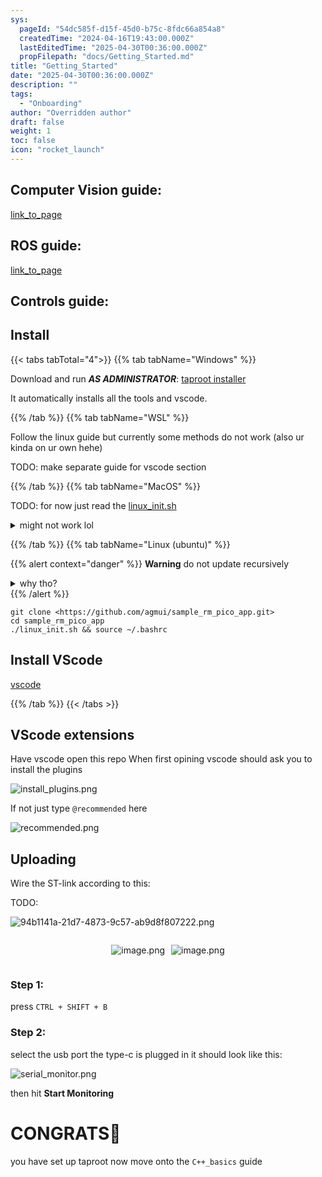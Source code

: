 ```yaml
---
sys:
  pageId: "54dc585f-d15f-45d0-b75c-8fdc66a854a8"
  createdTime: "2024-04-16T19:43:00.000Z"
  lastEditedTime: "2025-04-30T00:36:00.000Z"
  propFilepath: "docs/Getting_Started.md"
title: "Getting_Started"
date: "2025-04-30T00:36:00.000Z"
description: ""
tags:
  - "Onboarding"
author: "Overridden author"
draft: false
weight: 1
toc: false
icon: "rocket_launch"
---
```


## Computer Vision guide:

[link_to_page](86d45bc0-388b-4d26-8848-44f255f73d0e)

## ROS guide:

[link_to_page](3c76c1de-ec8f-46d6-8b0a-294005edc2d5)

## Controls guide:

## Install

{{< tabs tabTotal="4">}}
{{% tab tabName="Windows" %}}

Download and run _**AS ADMINISTRATOR**_: [taproot installer](https://github.com/Thornbots/TeachingFreshies/releases/tag/1.0)

It automatically installs all the tools and vscode.

{{% /tab %}}
{{% tab tabName="WSL" %}}

Follow the linux guide but currently some methods do not work (also ur kinda on ur own hehe)

TODO: make separate guide for vscode section

{{% /tab %}}
{{% tab tabName="MacOS" %}}

TODO: for now just read the [linux_init.sh](https://github.com/agmui/sample_rm_pico_app/blob/main/linux_init.sh)

<details>
<summary>might not work lol</summary>

`brew install libusb pkg-config`

Next install: [vscode](https://code.visualstudio.com/Download)

</details>

{{% /tab %}}
{{% tab tabName="Linux (ubuntu)" %}}

{{% alert context="danger" %}}
**Warning** do not update recursively
<details>
<summary>why tho?</summary>
There are some submodules that may go on for a while (like tinyusb) and I highly
recommend you don't need to get them.
If you want to see what submodules I update just look in `linux_init.sh`
</details>
{{% /alert %}}

```shell
git clone <https://github.com/agmui/sample_rm_pico_app.git>
cd sample_rm_pico_app
./linux_init.sh && source ~/.bashrc
```

## Install VScode

[vscode](https://code.visualstudio.com/Download)

{{% /tab %}}
{{< /tabs >}}

## VScode extensions

Have vscode open this repo
When first opining vscode should ask you to install the plugins

![install_plugins.png](https://prod-files-secure.s3.us-west-2.amazonaws.com/d518164a-d88e-44d1-a4ee-3adb3bd8bce0/89bd30f0-1825-4e77-867b-0a41ce370880/install_plugins.png?X-Amz-Algorithm=AWS4-HMAC-SHA256&X-Amz-Content-Sha256=UNSIGNED-PAYLOAD&X-Amz-Credential=ASIAZI2LB466UUSDXH2O%2F20250805%2Fus-west-2%2Fs3%2Faws4_request&X-Amz-Date=20250805T160953Z&X-Amz-Expires=3600&X-Amz-Security-Token=IQoJb3JpZ2luX2VjECgaCXVzLXdlc3QtMiJIMEYCIQDVaI5W6Qhepx3GU4eQlaZv%2FMqmtxP%2BAQpZy0QyQXnLugIhAKgxDA8XVdtvJlrH3x%2B6dvdmH9Nss43OYr3vZ8CZkqpsKv8DCGEQABoMNjM3NDIzMTgzODA1IgyIdrH%2Fc7d2Nm8U73Uq3AN18atY92FkgNtbaObrDYHYfe2eKVLIiyNaGcoB%2FThnA8VSQ9GPMeeRVBWqoBDxDgPiYwmzFrsdQ8xvwL66ccUqOCuTqFN7zkIGdC4zYVE6q602Qx9USEG8%2Fu0KHIEuRe8QySIt6vz0w1ZCwH12r0rWM60JRz3Ft7bxCBqi5IjWat4JBB1Mtj4aeT0QfGAmKz913iUv5r5%2FZSXAhmWoTAUt8wrQyLFMxNBoPJpQXrti617FLA72X9ygk85Gb3d8FwqQdqFBYx%2BWcL1vvc16QoiudVIaFOkgkfSDsTpL1zxbDgv8xkiQ0xe8R2FGfLFS29BWeVrZlhx%2BR6x3NvMrOl0DLfaKTxYAP9ZwEZtY2A6o4oVCaszcs16y2agdarX5w%2FLnnxz%2B1LUp4%2Baqna%2FXCBPhYObhet7Y0Dmeghn9xNhIvHRsOhfoWTKhcD0PP6SfwX5FWcouDA8hvbbwbEXKLQgGtdKBK3sBO0k21UYedmmoQO8xAw0rnkjBs2GaTbxRD6WMvhhSzdlzBAuz10bWiIwSzwfxGAkglzmnAdZlf3JHQgrXg0vRWrddfNXjjgfKtprzyJrYov2Mr3BNP8nAb3xp1GHycFF%2FiWREWwqULH23WsJoSN7G%2FDswcsaG4jDZzMjEBjqkAfeFQUDLG7nkFzXGtwdGBwH6eOXqR0GkxdHReMCd8o1%2BBHfUh1WOmxMyKI%2FM8zw0U0qgrFvZG%2BgfiEWQjKla38mmaxCEHo6iBXHYdj0RstaKDfYiQMOjng%2F7atHXXERrJg5kQDyfcitXRy%2BSgeSPujjDt4U%2FkDQnjClEfT7jlCeWORCZZy5H3xsxvvddY4SCDV376qyZTmkohyDmDmyDltiwvv48&X-Amz-Signature=4df006944bb1f2b5b1cf7f0b1a46f8831be3b2f58e887e7b2b39886932657f0e&X-Amz-SignedHeaders=host&x-amz-checksum-mode=ENABLED&x-id=GetObject)

If not just type `@recommended` here  

![recommended.png](https://prod-files-secure.s3.us-west-2.amazonaws.com/d518164a-d88e-44d1-a4ee-3adb3bd8bce0/61e661e9-5d85-4dfc-be0d-8d2097a5e793/recommended.png?X-Amz-Algorithm=AWS4-HMAC-SHA256&X-Amz-Content-Sha256=UNSIGNED-PAYLOAD&X-Amz-Credential=ASIAZI2LB466UUSDXH2O%2F20250805%2Fus-west-2%2Fs3%2Faws4_request&X-Amz-Date=20250805T160953Z&X-Amz-Expires=3600&X-Amz-Security-Token=IQoJb3JpZ2luX2VjECgaCXVzLXdlc3QtMiJIMEYCIQDVaI5W6Qhepx3GU4eQlaZv%2FMqmtxP%2BAQpZy0QyQXnLugIhAKgxDA8XVdtvJlrH3x%2B6dvdmH9Nss43OYr3vZ8CZkqpsKv8DCGEQABoMNjM3NDIzMTgzODA1IgyIdrH%2Fc7d2Nm8U73Uq3AN18atY92FkgNtbaObrDYHYfe2eKVLIiyNaGcoB%2FThnA8VSQ9GPMeeRVBWqoBDxDgPiYwmzFrsdQ8xvwL66ccUqOCuTqFN7zkIGdC4zYVE6q602Qx9USEG8%2Fu0KHIEuRe8QySIt6vz0w1ZCwH12r0rWM60JRz3Ft7bxCBqi5IjWat4JBB1Mtj4aeT0QfGAmKz913iUv5r5%2FZSXAhmWoTAUt8wrQyLFMxNBoPJpQXrti617FLA72X9ygk85Gb3d8FwqQdqFBYx%2BWcL1vvc16QoiudVIaFOkgkfSDsTpL1zxbDgv8xkiQ0xe8R2FGfLFS29BWeVrZlhx%2BR6x3NvMrOl0DLfaKTxYAP9ZwEZtY2A6o4oVCaszcs16y2agdarX5w%2FLnnxz%2B1LUp4%2Baqna%2FXCBPhYObhet7Y0Dmeghn9xNhIvHRsOhfoWTKhcD0PP6SfwX5FWcouDA8hvbbwbEXKLQgGtdKBK3sBO0k21UYedmmoQO8xAw0rnkjBs2GaTbxRD6WMvhhSzdlzBAuz10bWiIwSzwfxGAkglzmnAdZlf3JHQgrXg0vRWrddfNXjjgfKtprzyJrYov2Mr3BNP8nAb3xp1GHycFF%2FiWREWwqULH23WsJoSN7G%2FDswcsaG4jDZzMjEBjqkAfeFQUDLG7nkFzXGtwdGBwH6eOXqR0GkxdHReMCd8o1%2BBHfUh1WOmxMyKI%2FM8zw0U0qgrFvZG%2BgfiEWQjKla38mmaxCEHo6iBXHYdj0RstaKDfYiQMOjng%2F7atHXXERrJg5kQDyfcitXRy%2BSgeSPujjDt4U%2FkDQnjClEfT7jlCeWORCZZy5H3xsxvvddY4SCDV376qyZTmkohyDmDmyDltiwvv48&X-Amz-Signature=1dc93c414ee1da8e6a2178a071916cc4f49cbd31fd61b7546f671edb03c54548&X-Amz-SignedHeaders=host&x-amz-checksum-mode=ENABLED&x-id=GetObject)

## Uploading

Wire the ST-link according to this:

TODO:

![94b1141a-21d7-4873-9c57-ab9d8f807222.png](https://prod-files-secure.s3.us-west-2.amazonaws.com/d518164a-d88e-44d1-a4ee-3adb3bd8bce0/e5fad17d-ab82-4300-9f4c-505ab4b1202c/94b1141a-21d7-4873-9c57-ab9d8f807222.png?X-Amz-Algorithm=AWS4-HMAC-SHA256&X-Amz-Content-Sha256=UNSIGNED-PAYLOAD&X-Amz-Credential=ASIAZI2LB466UUSDXH2O%2F20250805%2Fus-west-2%2Fs3%2Faws4_request&X-Amz-Date=20250805T160953Z&X-Amz-Expires=3600&X-Amz-Security-Token=IQoJb3JpZ2luX2VjECgaCXVzLXdlc3QtMiJIMEYCIQDVaI5W6Qhepx3GU4eQlaZv%2FMqmtxP%2BAQpZy0QyQXnLugIhAKgxDA8XVdtvJlrH3x%2B6dvdmH9Nss43OYr3vZ8CZkqpsKv8DCGEQABoMNjM3NDIzMTgzODA1IgyIdrH%2Fc7d2Nm8U73Uq3AN18atY92FkgNtbaObrDYHYfe2eKVLIiyNaGcoB%2FThnA8VSQ9GPMeeRVBWqoBDxDgPiYwmzFrsdQ8xvwL66ccUqOCuTqFN7zkIGdC4zYVE6q602Qx9USEG8%2Fu0KHIEuRe8QySIt6vz0w1ZCwH12r0rWM60JRz3Ft7bxCBqi5IjWat4JBB1Mtj4aeT0QfGAmKz913iUv5r5%2FZSXAhmWoTAUt8wrQyLFMxNBoPJpQXrti617FLA72X9ygk85Gb3d8FwqQdqFBYx%2BWcL1vvc16QoiudVIaFOkgkfSDsTpL1zxbDgv8xkiQ0xe8R2FGfLFS29BWeVrZlhx%2BR6x3NvMrOl0DLfaKTxYAP9ZwEZtY2A6o4oVCaszcs16y2agdarX5w%2FLnnxz%2B1LUp4%2Baqna%2FXCBPhYObhet7Y0Dmeghn9xNhIvHRsOhfoWTKhcD0PP6SfwX5FWcouDA8hvbbwbEXKLQgGtdKBK3sBO0k21UYedmmoQO8xAw0rnkjBs2GaTbxRD6WMvhhSzdlzBAuz10bWiIwSzwfxGAkglzmnAdZlf3JHQgrXg0vRWrddfNXjjgfKtprzyJrYov2Mr3BNP8nAb3xp1GHycFF%2FiWREWwqULH23WsJoSN7G%2FDswcsaG4jDZzMjEBjqkAfeFQUDLG7nkFzXGtwdGBwH6eOXqR0GkxdHReMCd8o1%2BBHfUh1WOmxMyKI%2FM8zw0U0qgrFvZG%2BgfiEWQjKla38mmaxCEHo6iBXHYdj0RstaKDfYiQMOjng%2F7atHXXERrJg5kQDyfcitXRy%2BSgeSPujjDt4U%2FkDQnjClEfT7jlCeWORCZZy5H3xsxvvddY4SCDV376qyZTmkohyDmDmyDltiwvv48&X-Amz-Signature=3e0cdee86ac48b362cccc4fe9a3ef14e39bdbdbc60866fbb8aef58d62d759b27&X-Amz-SignedHeaders=host&x-amz-checksum-mode=ENABLED&x-id=GetObject)

<div style="display: flex;flex-direction: row; column-gap:10px; max-width: 630px;justify-content: center;">
<div>

![image.png](https://prod-files-secure.s3.us-west-2.amazonaws.com/d518164a-d88e-44d1-a4ee-3adb3bd8bce0/210ecb78-1116-4d7b-b9b7-2292f66fa2c2/image.png?X-Amz-Algorithm=AWS4-HMAC-SHA256&X-Amz-Content-Sha256=UNSIGNED-PAYLOAD&X-Amz-Credential=ASIAZI2LB4664JU7O63D%2F20250805%2Fus-west-2%2Fs3%2Faws4_request&X-Amz-Date=20250805T160958Z&X-Amz-Expires=3600&X-Amz-Security-Token=IQoJb3JpZ2luX2VjECgaCXVzLXdlc3QtMiJHMEUCIH4YLacz40cryXaui2QMugO9GC4YB1%2BHiAlqdo7ZQXJGAiEAtPUZ6xJ25Bs%2BM%2F8dImMiBOmtAaMP8qpjNls9cc4WUhcq%2FwMIYRAAGgw2Mzc0MjMxODM4MDUiDDKmJxvSXNMO%2FP8KBircA6fysgj99fesoJANFMJjwR72dp4F74GXX9u2lFcNYgee0fNdm0K9WIZLGC0uIDUMfxHDgpymck2MoKJgTn4rqfdS9%2Bxwcwv8eGRJ5t3yw5EAJcsdnSpIkqiPdIaQwYItwF%2FEN4sbo3v0XzfieS6pWaeXxZFb30xIIQ3%2BpfEVTZ2TWe5Bwc3Lork4dsZD6OMbg%2F2UQX9oxIzr6G2N42KIJMq1S6wKvkkGOJoXJauPI9IoX3tVr9wtPe2%2FLbmAJAm%2BfAX%2BTRib5syjSVyy0nguMaO6cwnsvVLr82RRHeQdTMa4zKzhVBbpAHl20QuZhBp0FSYJabL5kZxROsl1eImTTo2OWUdRFkpI74zCYV%2BjkJiM1iUdC3tViqsh%2FxoVPAJmUiOG7vRVBfcI%2B30cx7VvggLD3wqfVKlmQFMqSXPQexjcJ96qgNJayxYTRRt8iqHuipwtOTwc0m8ceixem65oBEdJR3e3ac6%2Fh3fu2qqyVJKak67mipaI8esI10O0b9veZhDu2uFbAnv0OvSG4d4M6yi7PP2%2FEaTrkkHWCtdNmpEdB8eAVuPCwxbaP8i9zVZtXcp3pQSPQNsuaqbDfIs8qNqAwcYdoIE0D0DvlXNohY8pb9qgDh8PUsDILoCaMNbMyMQGOqUBs3vBdJVddRld%2Bf41HjXvKsHiAxjne7WU5GahaHnTgxBopRCGKHs06f3HRKKppj8cbc2OQsXUFmKYBSVSlELJbni8Nhfp9No7rfDxME5MYS8bPJr8yZ3MXvq88sRxy1T9d3DO7h7UXH7vthABH3zQtixqOaeU91J3SFmKL%2BVdlivyvUF8t3Y5sjMIreoimHTJqGj4oGl3VQ%2FHW4UV1c%2Bjc1Uf563P&X-Amz-Signature=55b8c925cdd4bab86749e32194f6d9719d3e651bb6637ad1920bafc0aeb41921&X-Amz-SignedHeaders=host&x-amz-checksum-mode=ENABLED&x-id=GetObject)

</div>
<div>

![image.png](https://prod-files-secure.s3.us-west-2.amazonaws.com/d518164a-d88e-44d1-a4ee-3adb3bd8bce0/33a0fd0f-8ca6-4a86-8e09-26e95ded1fff/image.png?X-Amz-Algorithm=AWS4-HMAC-SHA256&X-Amz-Content-Sha256=UNSIGNED-PAYLOAD&X-Amz-Credential=ASIAZI2LB466TAOY75T7%2F20250805%2Fus-west-2%2Fs3%2Faws4_request&X-Amz-Date=20250805T160958Z&X-Amz-Expires=3600&X-Amz-Security-Token=IQoJb3JpZ2luX2VjECgaCXVzLXdlc3QtMiJHMEUCIA0rS7ki4K0ndYqF%2Frd%2B%2FwOpSyutoOqVyb25%2F6pEeN2GAiEA4H8cn9krFirAr4tm26HlsySgknVUEGnB734ERPk%2FmZEq%2FwMIYRAAGgw2Mzc0MjMxODM4MDUiDJT2VQF36wPvK4pZgyrcA6AUV2vjDMQ2HoLHnhHMo2JvNjuzvX5RvP0pxgj1psLyaZBYWTyxK8J17m17vDuYNFoqcwjO2kbQagfGC3UQKYCw7oPs4weUi39O3j1rv%2BvWFEcIpFCfOygbiz9b0IWtzUKtHUJH5eUtNCwdSWldecYW7EMwJR%2Ffrvdg5oQtop4RByWaN5PWZkmxxBn0fnkbU%2BJM5vS08rNf3O%2FB0mTwJnjhhOn2%2BUX7C02PawpsZwczpdme2O4b6NHhJ0jJPIFnhqK%2B8X1xW95mDV1rXF4ZhIfM%2FSz1Be6PNFP0VA0oXj1xNsjilpGgpxszE9XN62jnfiI3Dju2dg%2B4oYcrznRJhlyfq1AhBQIl30%2BJ1kn3YBF7vW0mErlxz%2BXQFIfp4JHMZY9GccuCVvI8aEBC0x3VlREAZGck%2FTXd4fsLakqB66blCNgT3CLx9prHTdKwFNmgHICB%2F%2FIu3Ybva0WM3usuEPgIYoLpQyETM0T%2BcIK9lczOsNLH97dEjYEMDRqK7M7B7Dt72kMskkGA5G0xPmuJh2gHsCNuY4jISqNnjSBHEgn3TNpc%2BYsly18nEgx0CqIGmK%2FdX6iqvcxfsh1sJeYroHfK0oTzVF%2FF5idrZkx2cRM%2BkmxJh4g8kNmcS8S0MKLMyMQGOqUBuzJkTQ0%2B9GwC5tWVjbXpGTptSwYiq1sQ50npjPysbSP0pxifKjxBT0Gqme%2FW3taO%2B9%2F7Dng07nENgVcMvURdTSnPHeUpz4ibcWN3iQqTv8asNMXfNqV%2FpH5kGN05Y%2Bx8U6dAbRE3y%2FMSc6s0hT3MT58e7vueHBPr5PRaMSqqvlV8chW%2B0YSTxat1vwa8Sv%2BJgayzO3pR%2BwWr%2Ffc2v1zbvg52smMy&X-Amz-Signature=98b980ff6306c2eea28998c9f697c50721f53c2f5d9fa80570d5a3dbd8435e04&X-Amz-SignedHeaders=host&x-amz-checksum-mode=ENABLED&x-id=GetObject)

</div>
</div>

### Step 1:

press `CTRL + SHIFT + B`

### Step 2:

select the usb port the type-c is plugged in it should look like this:

![serial_monitor.png](https://prod-files-secure.s3.us-west-2.amazonaws.com/d518164a-d88e-44d1-a4ee-3adb3bd8bce0/f03f4774-05d4-4393-b6a0-d5efb6d315ab/serial_monitor.png?X-Amz-Algorithm=AWS4-HMAC-SHA256&X-Amz-Content-Sha256=UNSIGNED-PAYLOAD&X-Amz-Credential=ASIAZI2LB466UUSDXH2O%2F20250805%2Fus-west-2%2Fs3%2Faws4_request&X-Amz-Date=20250805T160953Z&X-Amz-Expires=3600&X-Amz-Security-Token=IQoJb3JpZ2luX2VjECgaCXVzLXdlc3QtMiJIMEYCIQDVaI5W6Qhepx3GU4eQlaZv%2FMqmtxP%2BAQpZy0QyQXnLugIhAKgxDA8XVdtvJlrH3x%2B6dvdmH9Nss43OYr3vZ8CZkqpsKv8DCGEQABoMNjM3NDIzMTgzODA1IgyIdrH%2Fc7d2Nm8U73Uq3AN18atY92FkgNtbaObrDYHYfe2eKVLIiyNaGcoB%2FThnA8VSQ9GPMeeRVBWqoBDxDgPiYwmzFrsdQ8xvwL66ccUqOCuTqFN7zkIGdC4zYVE6q602Qx9USEG8%2Fu0KHIEuRe8QySIt6vz0w1ZCwH12r0rWM60JRz3Ft7bxCBqi5IjWat4JBB1Mtj4aeT0QfGAmKz913iUv5r5%2FZSXAhmWoTAUt8wrQyLFMxNBoPJpQXrti617FLA72X9ygk85Gb3d8FwqQdqFBYx%2BWcL1vvc16QoiudVIaFOkgkfSDsTpL1zxbDgv8xkiQ0xe8R2FGfLFS29BWeVrZlhx%2BR6x3NvMrOl0DLfaKTxYAP9ZwEZtY2A6o4oVCaszcs16y2agdarX5w%2FLnnxz%2B1LUp4%2Baqna%2FXCBPhYObhet7Y0Dmeghn9xNhIvHRsOhfoWTKhcD0PP6SfwX5FWcouDA8hvbbwbEXKLQgGtdKBK3sBO0k21UYedmmoQO8xAw0rnkjBs2GaTbxRD6WMvhhSzdlzBAuz10bWiIwSzwfxGAkglzmnAdZlf3JHQgrXg0vRWrddfNXjjgfKtprzyJrYov2Mr3BNP8nAb3xp1GHycFF%2FiWREWwqULH23WsJoSN7G%2FDswcsaG4jDZzMjEBjqkAfeFQUDLG7nkFzXGtwdGBwH6eOXqR0GkxdHReMCd8o1%2BBHfUh1WOmxMyKI%2FM8zw0U0qgrFvZG%2BgfiEWQjKla38mmaxCEHo6iBXHYdj0RstaKDfYiQMOjng%2F7atHXXERrJg5kQDyfcitXRy%2BSgeSPujjDt4U%2FkDQnjClEfT7jlCeWORCZZy5H3xsxvvddY4SCDV376qyZTmkohyDmDmyDltiwvv48&X-Amz-Signature=9292a4df097e5539ac457919b9777d4da0bb410165438e508fc9fc468413d1b7&X-Amz-SignedHeaders=host&x-amz-checksum-mode=ENABLED&x-id=GetObject)

then hit **Start Monitoring**

# CONGRATS🎉

you have set up taproot now move onto the `C++_basics` guide
